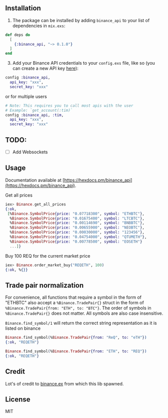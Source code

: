 ## Installation

1. The package can be installed by adding `binance_api` to your list of dependencies in `mix.exs`:

```elixir
def deps do
  [
    {:binance_api, "~> 0.1.0"}
  ]
end
```

3. Add your Binance API credentials to your `config.exs` file, like so (you can create a new API
key [here](https://www.binance.com/userCenter/createApi.html)):

```elixir
config :binance_api,
  api_key: "xxx",
  secret_key: "xxx"
```
or for multiple users
```elixir
# Note: This requires you to call most apis with the user
# Example: `get_account(:tim)`
config :binance_api, :tim,
  api_key: "xxx",
  secret_key: "xxx"
```

## TODO:
- [ ] Add Websockets

## Usage

Documentation available at [https://hexdocs.pm/binance_api](https://hexdocs.pm/binance_api).

Get all prices
```elixir
iex> Binance.get_all_prices
{:ok,
 [%Binance.SymbolPrice{price: "0.07718300", symbol: "ETHBTC"},
  %Binance.SymbolPrice{price: "0.01675400", symbol: "LTCBTC"},
  %Binance.SymbolPrice{price: "0.00114690", symbol: "BNBBTC"},
  %Binance.SymbolPrice{price: "0.00655900", symbol: "NEOBTC"},
  %Binance.SymbolPrice{price: "0.00030000", symbol: "123456"},
  %Binance.SymbolPrice{price: "0.04754000", symbol: "QTUMETH"},
  %Binance.SymbolPrice{price: "0.00778500", symbol: "EOSETH"}
  ...]}
```

Buy 100 REQ for the current market price

```elixir
iex> Binance.order_market_buy("REQETH", 100)
{:ok, %{}}
```

## Trade pair normalization

For convenience, all functions that require a symbol in the form of "ETHBTC" also accept a
`%Binance.TradePair{}` struct in the form of `%Binance.TradePair{from: "ETH", to: "BTC"}`. The order of symbols in `%Binance.TradePair{}` does not matter. All symbols are also case insensitive.

`Binance.find_symbol/1` will return the correct string representation as it is listed on binance

```elixir
Binance.find_symbol(%Binance.TradePair{from: "ReQ", to: "eTH"})
{:ok, "REQETH"}

Binance.find_symbol(%Binance.TradePair{from: "ETH", to: "REQ"})
{:ok, "REQETH"}
```

## Credit
Lot's of credit to [binance.ex](https://github.com/dvcrn/binance.ex) from which this lib spawned.

## License
MIT
